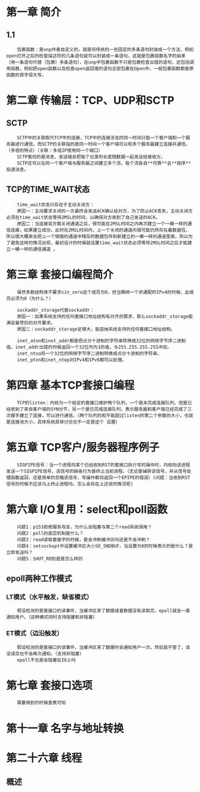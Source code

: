 # 第一章 简介
## 1.1 
        包裹函数：是unp作者自定义的，就是将传统的一些固定的多条语句封装成一个方法，例如open打开之后的检查描述符的几条语句就可以封装成一条语句，这就是包裹函数名字的由来（用一条语句代替（包裹）多条语句），在unp中包裹函数不只是包裹检查出错的语句，还包括调用函数，例如把open函数以及检查open返回值的语句全部包裹在Open中，一般包裹函数都是原函数的首字母大写。
# 第二章 传输层：TCP、UDP和SCTP
## SCTP
        SCTP中的关联取代TCP中的连接，TCP中的连接涉及的同一时间只能一个客户端和一个服务器进行通信，而SCTP的关联指的是同一时间一个客户端可以和多个服务器建立连接并通信。（多宿的特点）（关联：多组IP使用同一个端口）
        SCTP面向的是消息，发送端会把每个记录的长度随数据一起发送给接收方。
        SCTP还可以在同一个客户端与服务器之间建立多个流，每个流各自**可靠**且**按序**投递消息。
## TCP的TIME_WAIT状态
        time_wait状态只存在于主动关闭方：
        原因一：主动要求关闭的一方最终会发送ACK确认给对方，为了防止ACK丢失，主动关闭方必须在time_wait状态等待2MSL的时间，以确保对方收到了自己发送的ACK。
        原因二：当连接双方都关闭通道之后，很可能在2MSL时间之内再次建立一个一模一样的通信连接，如果建立成功，此时在2MSL时间内，上一个关闭的通道内很可能仍然存在着数据包，所以很大概率会把上一个销毁的通道中残存的数据包传到新建立的一模一样的通道里面，所以为了避免这样的情况出现，最初设计的时候就设置time_wait状态必须等待2MSL时间之后才能建立一模一样的通信通道 。
# 第三章 套接口编程简介
        虽然多数结构体不要求sin_zero这个成员为0，但当捆绑一个非通配的IPv4的时候，此成员必须为0（为什么？）

        sockaddr_storage代替sockaddr：
        原因一：如果系统支持的任何套接口地址结构有对齐的需求，那么sockaddr_storage能满足最苛刻的对齐要求。
        原因二：sockaddr_storage足够大，能容纳系统支持的任何套接口地址结构。

        inet_aton和inet_addr都是把点分十进制的字符串转换成32位的网络字节序二进制值。inet_addr出错的时候返回一个32位均为1的值，与255.255.255.255冲突。
        inet_ntoa将一个32位的网络字节序二进制转换成点分十进制的字符串。
        inet_pton和inet_ntop对IPv4和IPv6都可以处理。
# 第四章 基本TCP套接口编程
        TCP的listen：内核为一个给定的套接口维护两个队列，一个是未完成连接队列，但是已经收到了来自客户端的SYN分节，另一个是已完成连接队列，表示服务器和客户端已经完成了三次握手建立了连接，可以进行通信。（两个队列的和不能超过listen的第二个参数的大小，也就是连接池大小，具体系统具体讨论也不一定是这个 设置）
# 第五章 TCP客户/服务器程序例子
        SIGPIPE信号：当一个进程向某个已经收到RST的套接口执行写的操作时，内核向该进程发送一个SIGPIPE信号，该信号的缺省行为是终止当前进程。（无论是捕获该信号，并从信号处理函数返回，还是简单的忽略该信号，写操作都将返回一个EPIPE的错误）(问题：当收到RST信号的时候不应该马上终止进程吗，怎么会存在上述说的情况呢)
# 第六章 I/O复用：select和poll函数
        问题1：p153拒绝服务攻击，为什么会阻塞与第二个read系统调用？
        问题2：poll的底层机制是什么？
        问题3：read读取套接字的时候，是会冲刷缓冲区吗还是不会冲刷？
        问题4：setsockopt中设置缓冲区大小SO_SNDBUF，当设置为0的时候表示的是什么？是立即发送吗？
        问题5：SHUT_RD到底是怎么样的

## epoll两种工作模式
### LT模式（水平触发，缺省模式）
        假设检测的是套接口的读事件，当缓冲区来了数据或者数据没有读取完，epoll就会一直通知用户。（这种模式同时支持阻塞和非阻塞）
### ET模式（边沿触发）
        假设检测的是套接口的读事件，当缓冲区来了数据时会通知用户一次，然后就不管了，读没读完也不会再次通知。（支持非阻塞）
        epoll不也是会阻塞在IO上吗
# 第七章 套接口选项
        需要用到的时候查表可知
# 第十一章 名字与地址转换
# 第二十六章 线程
## 概述